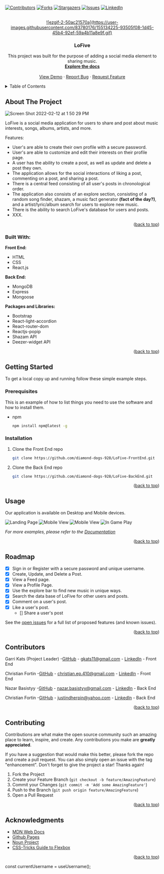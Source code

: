 <div id="top"></div>
<!--
*** Thanks for checking out the Best-README-Template. If you have a suggestion
*** that would make this better, please fork the repo and create a pull request
*** or simply open an issue with the tag "enhancement".
*** Don't forget to give the project a star!
*** Thanks again! Now go create something AMAZING! :D
-->

<!-- PROJECT SHIELDS -->
<!--
*** I'm using markdown "reference style" links for readability.
*** Reference links are enclosed in brackets [ ] instead of parentheses ( ).
*** See the bottom of this document for the declaration of the reference variables
*** for contributors-url, forks-url, etc. This is an optional, concise syntax you may use.
*** https://www.markdownguide.org/basic-syntax/#reference-style-links
-->

[![Contributors][contributors-shield]][contributors-url]
[![Forks][forks-shield]][forks-url]
[![Stargazers][stars-shield]][stars-url]
[![Issues][issues-shield]][issues-url]
[![LinkedIn][linkedin-shield]][linkedin-url]

<!-- PROJECT LOGO -->
<br />
<div align="center">
  <a href="https://github.com/diamond-dogs-928">
![ezgif-2-50ac21570a](https://user-images.githubusercontent.com/83780176/155134225-93505f08-1d45-45b4-92ef-59a4b11a8e9f.gif)

  </a>

<h3 align="center">LoFive</h3>

  <p align="center">
    This project was built for the purpose of adding a social media element to sharing music. 
    <br />
    <a href="https://github.com/diamond-dogs-928"><strong>Explore the docs</strong></a>
    <br />
    <br />
    <a href="https://github.com/diamond-dogs-928">View Demo</a>
    ·
    <a href="https://github.com/diamond-dogs-928/LoFive-FrontEnd/issues">Report Bug</a>
    ·
    <a href="https://github.com/diamond-dogs-928/LoFive-FrontEnd/issues">Request Feature</a>
  </p>
</div>

<!-- TABLE OF CONTENTS -->
<details>
  <summary>Table of Contents</summary>
  <ol>
    <li>
      <a href="#about-the-project">About The Project</a>
      <ul>
        <li><a href="#built-with">Built With</a></li>
      </ul>
    </li>
    <li>
      <a href="#getting-started">Getting Started</a>
      <ul>
        <li><a href="#prerequisites">Prerequisites</a></li>
        <li><a href="#installation">Installation</a></li>
      </ul>
    </li>
    <li><a href="#usage">Usage</a></li>
    <li><a href="#roadmap">Roadmap</a></li>
    <li><a href="#contributing">Contributing</a></li>
    <li><a href="#acknowledgments">Acknowledgments</a></li>
  </ol>
</details>

<!-- ABOUT THE PROJECT -->

## About The Project

![Screen Shot 2022-02-12 at 1 50 29 PM](https://user-images.githubusercontent.com/83780176/153724728-46b036ca-ba6d-4ec6-9eeb-47f2b70bdf85.png)

LoFive is a social media application for users to share and post about music interests, songs, albums, artists, and more.

Features:

- User's are able to create their own profile with a secure password.
- User's are able to customize and edit their interests on their profile page.
- A user has the ability to create a post, as well as update and delete a post they own.
- The application allows for the social interactions of liking a post, commenting on a post, and sharing a post.
- There is a central feed consisting of all user's posts in chronological order.
- The application also consists of an explore section, consisting of a random song finder, shazam, a music fact generator **(fact of the day?)**, and a artist/lyric/album search for users to explore new music.
- There is the ability to search LoFive's database for users and posts.
- XXX.

<p align="right">(<a href="#top">back to top</a>)</p>

### Built With:

**Front End:**

- HTML
- CSS
- React.js

**Back End:**

- MongoDB
- Express
- Mongoose

**Packages and Libraries:**

- Bootstrap
- React-light-accordion
- React-router-dom
- Reactjs-popip
- Shazam API
- Deezer-widget API

<p align="right">(<a href="#top">back to top</a>)</p>

<!-- GETTING STARTED -->

## Getting Started

To get a local copy up and running follow these simple example steps.

### Prerequisites

This is an example of how to list things you need to use the software and how to install them.

- npm
  ```sh
  npm install npm@latest -g
  ```

### Installation

1. Clone the Front End repo
   ```sh
   git clone https://github.com/diamond-dogs-928/LoFive-FrontEnd.git
   ```
2. Clone the Back End repo
   ```sh
   git clone https://github.com/diamond-dogs-928/LoFive-BackEnd.git
   ```

<p align="right">(<a href="#top">back to top</a>)</p>

<!-- USAGE EXAMPLES -->

## Usage

Our application is available on Desktop and Mobile devices.

![Landing Page](./images/landingPage.png)
![Mobile View](./images/mobileView.png)
![Mobile View](./images/scoreBoard.png)
![In Game Play](./images/inGame.png)

_For more examples, please refer to the [Documentation](https://github.com/diamond-dogs-928)_

<p align="right">(<a href="#top">back to top</a>)</p>

<!-- ROADMAP -->

## Roadmap

- [x] Sign in or Register with a secure password and unique username.
- [x] Create, Update, and Delete a Post.
- [x] View a Feed page.
- [x] View a Profile Page.
- [x] Use the explore bar to find new music in unique ways.
- [x] Search the data base of LoFive for other users and posts.
- [x] Comment on a user's post.
- [x] Like a user's post.
  - [] Share a user's post

See the [open issues](https://github.com/diamond-dogs-928/LoFive-FrontEnd/issues) for a full list of proposed features (and known issues).

<p align="right">(<a href="#top">back to top</a>)</p>

<!-- CONTACT -->

## Contributors

Garri Kats (Project Leader) -[GitHub](https://github.com/garrigoose) - gkats11@gmail.com - [LinkedIn](https://www.linkedin.com/in/garrikats/) - Front End

Christian Fortin -[GitHub](https://github.com/christian-fortin) - christian.ep.410@gmail.com - [LinkedIn](https://www.linkedin.com/in/christian-fortin/) - Front End

Nazar Basistyy -[GitHub](https://github.com/nazar301) - nazar.basistyy@gmail.com - [LinkedIn]() - Back End

Christian Fortin -[GitHub](https://github.com/JustinDHerpin?tab=repositories) - justindherpin@yahoo.com - [LinkedIn](https://www.linkedin.com/in/justin-herpin-ba5a8a217/) - Back End

<p align="right">(<a href="#top">back to top</a>)</p>

<!-- CONTRIBUTING -->

## Contributing

Contributions are what make the open source community such an amazing place to learn, inspire, and create. Any contributions you make are **greatly appreciated**.

If you have a suggestion that would make this better, please fork the repo and create a pull request. You can also simply open an issue with the tag "enhancement".
Don't forget to give the project a star! Thanks again!

1. Fork the Project
2. Create your Feature Branch (`git checkout -b feature/AmazingFeature`)
3. Commit your Changes (`git commit -m 'Add some AmazingFeature'`)
4. Push to the Branch (`git push origin feature/AmazingFeature`)
5. Open a Pull Request

<p align="right">(<a href="#top">back to top</a>)</p>

<!-- ACKNOWLEDGMENTS -->

## Acknowledgments

- [MDN Web Docs](https://developer.mozilla.org/en-US/docs/Web/JavaScript)
- [Github Pages](https://pages.github.com/)
- [Noun Project](https://thenounproject.com/)
- [CSS-Tricks Guide to Flexbox](https://css-tricks.com/snippets/css/a-guide-to-flexbox/)

<p align="right">(<a href="#top">back to top</a>)</p>

<!-- MARKDOWN LINKS & IMAGES -->
<!-- https://www.markdownguide.org/basic-syntax/#reference-style-links -->

[contributors-shield]: https://img.shields.io/github/contributors/cdizon239/tower-of-hanoi.svg?style=for-the-badge
[contributors-url]: https://github.com/cdizon239/tower-of-hanoi/graphs/contributors
[forks-shield]: https://img.shields.io/github/forks/cdizon239/tower-of-hanoi.svg?style=for-the-badge
[forks-url]: https://github.com/cdizon239/tower-of-hanoi/network/members
[stars-shield]: https://img.shields.io/github/stars/cdizon239/tower-of-hanoi.svg?style=for-the-badge
[stars-url]: https://github.com/cdizon239/tower-of-hanoi/stargazers
[issues-shield]: https://img.shields.io/github/issues/github_username/repo_name.svg?style=for-the-badge
[issues-url]: https://github.com/cdizon239/tower-of-hanoi/issues
[linkedin-shield]: https://img.shields.io/badge/-LinkedIn-black.svg?style=for-the-badge&logo=linkedin&colorB=555
[linkedin-url]: https://linkedin.com/in/charmille-coleen-dizon
[product-screenshot]: ./images/productDemo.gif

const currentUsername = useUsername();
